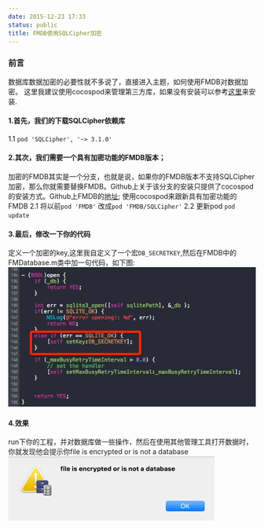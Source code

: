 ```yaml
---
date: 2015-12-23 17:33
status: public
title: FMDB使用SQLCipher加密
---
```


### 前言
数据库数据加密的必要性就不多说了，直接进入主题，如何使用FMDB对数据加密。
这里我建议使用cocospod来管理第三方库，如果没有安装可以参考[这里](http://blog.devtang.com/blog/2014/05/25/use-cocoapod-to-manage-ios-lib-dependency/)来安装.
#### 1.首先，我们的下载SQLCipher依赖库
1.1 ```pod 'SQLCipher', '~> 3.1.0'```
#### 2.其次，我们需要一个具有加密功能的FMDB版本；
加密的FMDB其实是一个分支，也就是说，如果你的FMDB版本不支持SQLCipher加密，那么你就需要替换FMDB。Github上关于该分支的安装只提供了cocospod的安装方式。Github上FMDB的[地址](https://github.com/ccgus/fmdb);
使用cocospod来跟新具有加密功能的FMDB
2.1 将以前```pod 'FMDB'``` 改成```pod 'FMDB/SQLCipher'```
2.2 更新pod ```pod update```
#### 3.最后，修改一下你的代码
定义一个加密的key,这里我自定义了一个宏```DB_SECRETKEY```,然后在FMDB中的FMDatabase.m类中加一句代码，如下图:
![](/images/F0547994-4A8E-43A8-A937-DC94A4637CA2.png)
#### 4.效果
run下你的工程，并对数据库做一些操作，然后在使用其他管理工具打开数据时，你就发现他会提示你file is encrypted or is not a database
![](/images/AFB7BECA-A6FF-4CE4-BAA1-99097EFAD5BF.png)